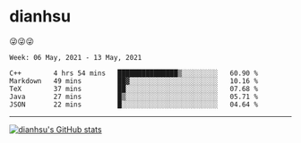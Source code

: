 
# dianhsu

:stuck_out_tongue_winking_eye::stuck_out_tongue_winking_eye::stuck_out_tongue_winking_eye:

<!--START_SECTION:waka-->
```text
Week: 06 May, 2021 - 13 May, 2021

C++        4 hrs 54 mins   ███████████████▒░░░░░░░░░   60.90 % 
Markdown   49 mins         ██▓░░░░░░░░░░░░░░░░░░░░░░   10.16 % 
TeX        37 mins         ██░░░░░░░░░░░░░░░░░░░░░░░   07.68 % 
Java       27 mins         █▒░░░░░░░░░░░░░░░░░░░░░░░   05.71 % 
JSON       22 mins         █░░░░░░░░░░░░░░░░░░░░░░░░   04.64 % 
```
<!--END_SECTION:waka-->

---

[![dianhsu's GitHub stats](https://github-readme-stats.vercel.app/api?username=dianhsu)](https://github.com/anuraghazra/github-readme-stats)
